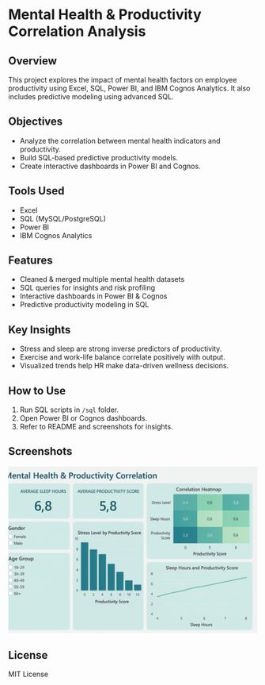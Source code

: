 
# Mental Health & Productivity Correlation Analysis

## Overview
This project explores the impact of mental health factors on employee productivity using Excel, SQL, Power BI, and IBM Cognos Analytics. It also includes predictive modeling using advanced SQL.

## Objectives
- Analyze the correlation between mental health indicators and productivity.
- Build SQL-based predictive productivity models.
- Create interactive dashboards in Power BI and Cognos.
  
## Tools Used
- Excel
- SQL (MySQL/PostgreSQL)
- Power BI
- IBM Cognos Analytics

## Features
- Cleaned & merged multiple mental health datasets
- SQL queries for insights and risk profiling
- Interactive dashboards in Power BI & Cognos
- Predictive productivity modeling in SQL

## Key Insights
- Stress and sleep are strong inverse predictors of productivity.
- Exercise and work-life balance correlate positively with output.
- Visualized trends help HR make data-driven wellness decisions.
  
## How to Use
1. Run SQL scripts in `/sql` folder.
2. Open Power BI or Cognos dashboards.
3. Refer to README and screenshots for insights.

## Screenshots
![Power BI Dashboard](PowerBI_Mental_Health_Dashboard.png)
<!-- Cognos screenshot will be replaced once charts are fixed -->

## License
MIT License
